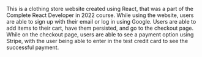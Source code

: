 This is a clothing store website created using React, that was a part of the Complete React Developer in 2022 course. While using the website, users are able to sign up with their email or log in using Google. Users are able to add items to their cart, have them persisted, and go to the checkout page. While on the checkout page, users are able to see a payment option using Stripe, with the user being able to enter in the test credit card to see the successful payment.
